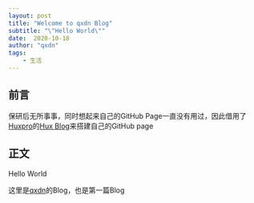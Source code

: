 ```yaml
---
layout: post
title: "Welcome to qxdn Blog"
subtitle: "\"Hello World\""
date:  2020-10-18
author: "qxdn"
tags:
    - 生活
---
```


## 前言
保研后无所事事，同时想起来自己的GitHub Page一直没有用过，因此借用了[Huxpro](https://github.com/Huxpro)的[Hux Blog](https://github.com/Huxpro/huxpro.github.io)来搭建自己的GitHub page


## 正文
Hello World

这里是[qxdn](https://github.com/qxdn)的Blog，也是第一篇Blog